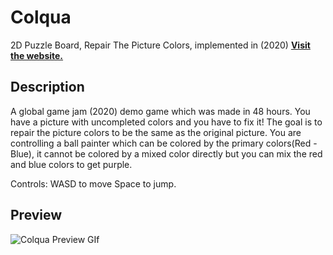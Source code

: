 # Colqua
 2D Puzzle Board, Repair The Picture Colors, implemented in (2020) 
[**Visit the website.**](https://globalgamejam.org/2020/games/colqua-5)<br>
## Description
A global game jam (2020) demo game which was made in 48 hours.
You have a picture with uncompleted colors and you have to fix it! The goal is to repair the picture colors to be the same as the original picture. You are controlling a ball painter which can be colored by the primary colors(Red - Blue), it cannot be colored by a mixed color directly but you can mix the red and blue colors to get purple. 

Controls: WASD to move Space to jump.

## Preview
![Colqua Preview GIf](https://user-images.githubusercontent.com/110013767/181189407-1af2ab16-b4c5-4456-bb51-b317fe72d4a3.gif)
